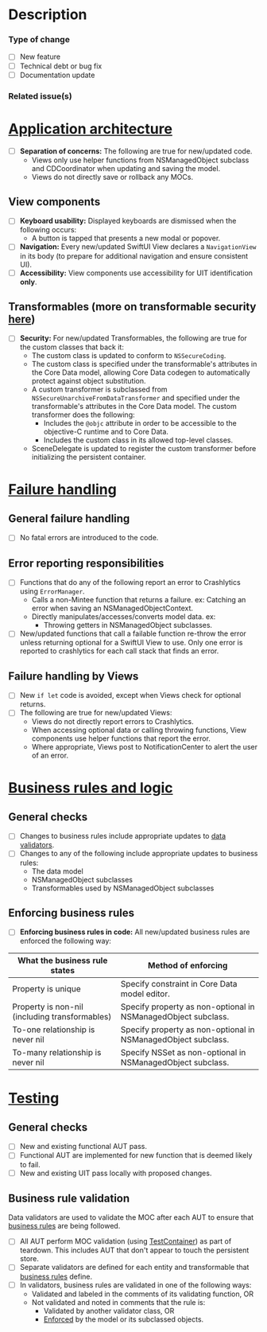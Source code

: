 # Description

### Type of change
- [ ] New feature
- [ ] Technical debt or bug fix
- [ ] Documentation update

### Related issue(s)

# [Application architecture](https://github.com/vyoung831/Mintee/blob/master/doc/Development/application-architecture.md)
- [ ] __Separation of concerns:__ The following are true for new/updated code.
    - Views only use helper functions from NSManagedObject subclass and CDCoordinator when updating and saving the model.
    - Views do not directly save or rollback any MOCs.

## View components
- [ ] __Keyboard usability:__ Displayed keyboards are dismissed when the following occurs:
    - A button is tapped that presents a new modal or popover.
- [ ] __Navigation:__ Every new/updated SwiftUI View declares a `NavigationView` in its body (to prepare for additional navigation and ensure consistent UI).
- [ ] __Accessibility:__ View components use accessibility for UIT identification __only__.

## Transformables (more on transformable security [here](https://www.kairadiagne.com/2020/01/13/nssecurecoding-and-transformable-properties-in-core-data.html))
- [ ] __Security:__ For new/updated Transformables, the following are true for the custom classes that back it:
    - The custom class is updated to conform to `NSSecureCoding`.
    - The custom class is specified under the transformable's attributes in the Core Data model, allowing Core Data codegen to automatically protect against object substitution.
    - A custom transformer is subclassed from `NSSecureUnarchiveFromDataTransformer` and specified under the transformable's attributes in the Core Data model. The custom transformer does the following:  
        * Includes the `@objc` attribute in order to be accessible to the objective-C runtime and to Core Data.
        * Includes the custom class in its allowed top-level classes.
    - SceneDelegate is updated to register the custom transformer before initializing the persistent container.  

# [Failure handling](https://github.com/vyoung831/Mintee/blob/master/doc/Development/failure-handling-and-error-reporting.md)

## General failure handling
- [ ] No fatal errors are introduced to the code.

## Error reporting responsibilities
- [ ] Functions that do any of the following report an error to Crashlytics using `ErrorManager`.
    - Calls a non-Mintee function that returns a failure. ex: Catching an error when saving an NSManagedObjectContext.
    - Directly manipulates/accesses/converts model data. ex:
        - Throwing getters in NSManagedObject subclasses.
- [ ] New/updated functions that call a failable function re-throw the error unless returning optional for a SwiftUI View to use. Only one error is reported to crashlytics for each call stack that finds an error.

## Failure handling by Views
- [ ] New `if let` code is avoided, except when Views check for optional returns.
- [ ] The following are true for new/updated Views:
    - Views do not directly report errors to Crashlytics.
    - When accessing optional data or calling throwing functions, View components use helper functions that report the error.  
    - Where appropriate, Views post to NotificationCenter to alert the user of an error.  

# [Business rules and logic](https://github.com/vyoung831/Mintee/blob/master/doc/business-rules.md)

## General checks
- [ ] Changes to business rules include appropriate updates to [data validators](#business-rule-validation).
- [ ] Changes to any of the following include appropriate updates to business rules:
    - The data model
    - NSManagedObject subclasses
    - Transformables used by NSManagedObject subclasses

## Enforcing business rules
- [ ] __Enforcing business rules in code:__ All new/updated business rules are enforced the following way:

| What the business rule states | Method of enforcing |
|-|-|
| Property is unique | Specify constraint in Core Data model editor. |
| Property is non-nil (including transformables) | Specify property as non-optional in NSManagedObject subclass. |
| To-one relationship is never nil | Specify property as non-optional in NSManagedObject subclass. |
| To-many relationship is never nil | Specify NSSet as non-optional in NSManagedObject subclass. |

# [Testing](https://github.com/vyoung831/Mintee/blob/master/doc/Development/application-architecture.md#testing)

## General checks
- [ ] New and existing functional AUT pass.
- [ ] Functional AUT are implemented for new function that is deemed likely to fail.
- [ ] New and existing UIT pass locally with proposed changes.

## Business rule validation
Data validators are used to validate the MOC after each AUT to ensure that [business rules](../business-rules.md) are being followed.
- [ ] All AUT perform MOC validation (using [TestContainer](https://github.com/vyoung831/Mintee/blob/master/doc/Development/application-architecture.md#sharedtestutils)) as part of teardown. This includes AUT that don't appear to touch the persistent store.
- [ ] Separate validators are defined for each entity and transformable that [business rules](https://github.com/vyoung831/Mintee/blob/master/doc/business-rules.md) define.
- [ ] In validators, business rules are validated in one of the following ways:
    - Validated and labeled in the comments of its validating function, OR
    - Not validated and noted in comments that the rule is:
        - Validated by another validator class, OR
        - [Enforced](https://github.com/vyoung831/Mintee/blob/master/doc/Development/application-architecture.md#syncing-model-and-objects-with-business-rules) by the model or its subclassed objects.